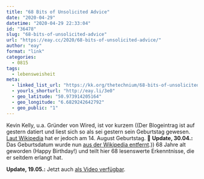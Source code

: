 ```yaml
---
title: "68 Bits of Unsolicited Advice"
date: "2020-04-29"
datetime: "2020-04-29 22:33:04"
id: "36478"
slug: "68-bits-of-unsolicited-advice"
url: "https://eay.cc/2020/68-bits-of-unsolicited-advice/"
author: "eay"
format: "link"
categories:
  - 0815
tags:
  - lebensweisheit
meta:
  - linked_list_url: "https://kk.org/thetechnium/68-bits-of-unsolicited-advice/"
  - yourls_shorturl: "http://eay.li/3e0"
  - geo_latitude: "50.973914205164"
  - geo_longitude: "6.6829242642792"
  - geo_public: "1"
---
```


Kevin Kelly, u.a. Gründer von Wired, ist vor kurzem ((Der Blogeintrag ist auf gestern datiert und liest sich so als sei gestern sein Geburtstag gewesen. [Laut Wikipedia](https://en.wikipedia.org/wiki/Kevin_Kelly_(editor)) hat er jedoch am 14. August Geburtstag. 🤔 **Update, 30.04.:** Das Geburtsdatum wurde nun [aus der Wikipedia entfernt](https://en.wikipedia.org/wiki/Special:MobileDiff/953965145).)) 68 Jahre alt geworden (Happy Birthday!) und teilt hier 68 lesenswerte Erkenntnisse, die er seitdem erlangt hat.

**Update, 19.05.:** Jetzt auch [als Video verfügbar](https://youtu.be/Zz70rcguxwk).
